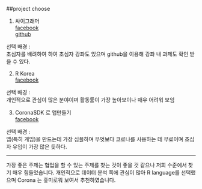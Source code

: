 ##project choose

1. 싸이그래머   
   [facebook](https://www.facebook.com/groups/psygrammer/)  
   [github](http://psygrammer.github.io/)
   
선택 배경 :   
초심자를 배려하여 하여 초심자 강좌도 있으며 github을 이용해 강좌 내 과제도 확인 받을 수 있다. 

2. R Korea   
   [facebook](https://www.facebook.com/groups/krstudy/)  
   
선택 배경 :   
개인적으로 관심이 많은 분야이며 활동률이 가장 높아보이나 매우 어려워 보임

3. CoronaSDK 로 앱만들기  
   [facebook](https://www.facebook.com/groups/coronasdk)

선택 배경 :   
앱(특히 게임)을 만드는데 가장 심플하며 무엇보다 코로나를 사용하는 데 무료이며 초심자 유입이 가장 많은 듯하다.

---
 가장 좋은 주제는 협업을 할 수 있는 주제를 찾는 것이 좋을 것 같으나 저희 수준에서 찾기 매우 힘들었습니다. 
 개인적으로 데이터 분석 쪽에 관심이 많아 R language를 선택했으며 Corona 는 흥미로워 보여서 추천하였습니다.
